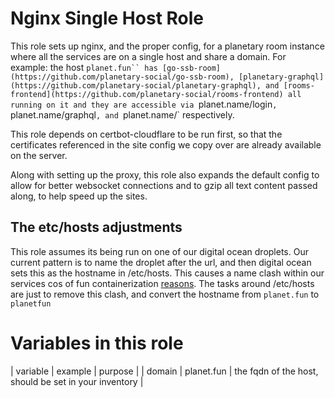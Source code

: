 # Nginx Single Host Role


This role sets up nginx, and the proper config, for a planetary room instance
where all the services are on a single host and share a domain. For example: the
host `planet.fun`` has
[go-ssb-room](https://github.com/planetary-social/go-ssb-room),
[planetary-graphql](https://github.com/planetary-social/planetary-graphql), and
[rooms-frontend](https://github.com/planetary-social/rooms-frontend) all running on it and they are accessible via `planet.name/login`,
`planet.name/graphql`, and `planet.name/` respectively.

This role depends on certbot-cloudflare to be run first, so that the
certificates referenced in the site config we copy over are already available on
the server.

Along with setting up the proxy, this role also expands the default config to
allow for better websocket connections and to gzip all text content passed
along, to help speed up the sites.

## The etc/hosts adjustments 
This role assumes its being run on one of our digital ocean droplets.  Our current pattern is to name the droplet after the url,
and then digital ocean sets this as the hostname in /etc/hosts.  This causes a name clash within our services cos of fun containerization [reasons](https://github.com/planetary-social/infrastructure/wiki/Planetary.name-update-report#what-is-happening).   The tasks around
/etc/hosts are just to remove this clash, and convert the hostname from `planet.fun` to `planetfun`

# Variables in this role

| variable | example    | purpose                                               |
| domain   | planet.fun | the fqdn of the host, should be set in your inventory |

